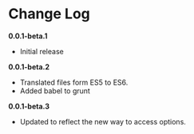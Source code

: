 Change Log
===========

**0.0.1-beta.1**

* Initial release

**0.0.1-beta.2**

* Translated files form ES5 to ES6.
* Added babel to grunt

**0.0.1-beta.3**

* Updated to reflect the new way to access options.